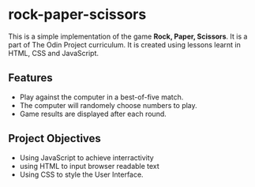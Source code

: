 # rock-paper-scissors

This is a simple implementation of the game **Rock, Paper, Scissors**. It is a part of The Odin Project curriculum. It is created using lessons learnt in HTML, CSS and JavaScript.

## Features

- Play against the computer in a best-of-five match.
- The computer will randomely choose numbers to play.
- Game results are displayed after each round.

## Project Objectives

- Using JavaScript to achieve interractivity
- using HTML to input browser readable text
- Using CSS to style the User Interface.

